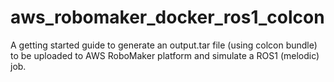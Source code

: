 # aws_robomaker_docker_ros1_colcon
A getting started guide to generate an output.tar file (using colcon bundle) to be uploaded to AWS RoboMaker platform and simulate a ROS1 (melodic) job.
